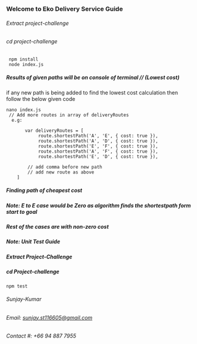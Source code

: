 ### Welcome to Eko Delivery Service Guide
###### Extract project-challenge
###### cd project-challenge
```
 npm install
 node index.js
```

##### Results of given paths will be on console of terminal // (Lowest cost) 
if any new path is being added to find the lowest cost calculation then follow the below given code

```
nano index.js
 // Add more routes in array of deliveryRoutes
  e.g:
	
       var deliveryRoutes = [
    	    route.shortestPath('A', 'E', { cost: true }),
            route.shortestPath('A', 'D', { cost: true }),
            route.shortestPath('E', 'F', { cost: true }),
            route.shortestPath('A', 'F', { cost: true }),
            route.shortestPath('E', 'D', { cost: true }), 
        
        // add comma before new path
        // add new route as above
	]

```
##### Finding path of cheapest cost
##### Note: E to E case would be Zero as algorithm finds the shortestpath form start to goal
##### Rest of the cases are with non-zero cost


##### Note: Unit Test Guide
##### Extract Project-Challenge 
##### cd Project-challenge

```
npm test
```
###### Sunjay-Kumar 
###### Email: sunjay.st116605@gmail.com
###### Contact #: +66 94 887 7955
